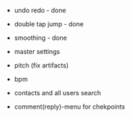 - undo redo - done
- double tap jump - done
- smoothing - done


- master settings
- pitch (fix artifacts)
- bpm
- contacts and all users search
- comment(reply)-menu for chekpoints

